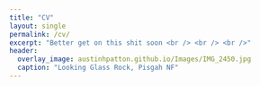 ```yaml
---
title: "CV"
layout: single
permalink: /cv/
excerpt: "Better get on this shit soon <br /> <br /> <br />"
header:
  overlay_image: austinhpatton.github.io/Images/IMG_2450.jpg
  caption: "Looking Glass Rock, Pisgah NF"
---
```

